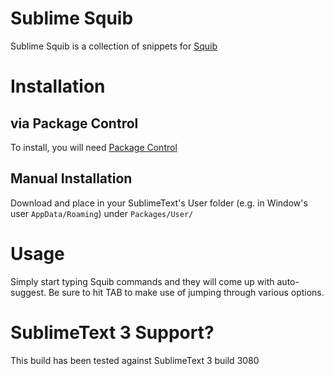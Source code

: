 Sublime Squib
=================

Sublime Squib is a collection of snippets for [Squib](https://github.com/andymeneely/squib)

Installation
============

via Package Control
-------------------

To install, you will need [Package Control](https://sublime.wbond.net/)

Manual Installation
-------------------

Download and place in your SublimeText's User folder (e.g. in Window's user `AppData/Roaming`) under `Packages/User/`

Usage
=====

Simply start typing Squib commands and they will come up with auto-suggest. Be sure to hit TAB to make use of jumping through various options.

SublimeText 3 Support?
======================

This build has been tested against SublimeText 3 build 3080

